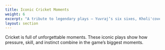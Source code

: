 ```yaml
---
title: Iconic Cricket Moments
weight: 6
excerpt: "A tribute to legendary plays — Yuvraj’s six sixes, Kholi'cover drive, and more."
layout: section
---
```


Cricket is full of unforgettable moments. These iconic plays show how pressure, skill, and instinct combine in the game’s biggest moments.
